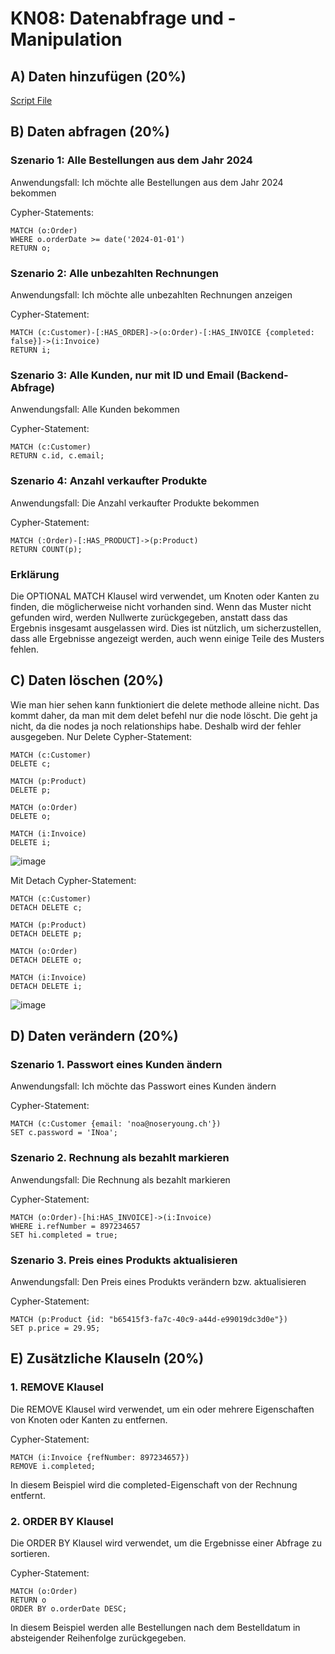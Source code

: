 # KN08: Datenabfrage und -Manipulation 
## A) Daten hinzufügen (20%)
[Script File](https://github.com/Ilija44/m165/blob/main/KN08/CREATE.txt)

## B) Daten abfragen (20%)
### Szenario 1: Alle Bestellungen aus dem Jahr 2024
Anwendungsfall: Ich möchte alle Bestellungen aus dem Jahr 2024 bekommen

Cypher-Statements:
```
MATCH (o:Order)
WHERE o.orderDate >= date('2024-01-01')
RETURN o;

```

### Szenario 2: Alle unbezahlten Rechnungen
Anwendungsfall: Ich möchte alle unbezahlten Rechnungen anzeigen

Cypher-Statement:
```
MATCH (c:Customer)-[:HAS_ORDER]->(o:Order)-[:HAS_INVOICE {completed: false}]->(i:Invoice)
RETURN i;
```

### Szenario 3: Alle Kunden, nur mit ID und Email (Backend-Abfrage)
Anwendungsfall: Alle Kunden bekommen 

Cypher-Statement:
```
MATCH (c:Customer)
RETURN c.id, c.email;
```
### Szenario 4: Anzahl verkaufter Produkte
Anwendungsfall: Die Anzahl verkaufter Produkte bekommen

Cypher-Statement:
```
MATCH (:Order)-[:HAS_PRODUCT]->(p:Product)
RETURN COUNT(p);
```

### Erklärung
Die OPTIONAL MATCH Klausel wird verwendet, um Knoten oder Kanten zu finden, die möglicherweise nicht vorhanden sind. Wenn das Muster nicht gefunden wird, werden Nullwerte zurückgegeben, anstatt dass das Ergebnis insgesamt ausgelassen wird. Dies ist nützlich, um sicherzustellen, dass alle Ergebnisse angezeigt werden, auch wenn einige Teile des Musters fehlen.


## C) Daten löschen (20%)
Wie man hier sehen kann funktioniert die delete methode alleine nicht. Das kommt daher, da man mit dem delet befehl nur die node löscht. Die geht ja nicht, da die nodes ja noch relationships habe. Deshalb wird der fehler ausgegeben.
Nur Delete
Cypher-Statement:
```
MATCH (c:Customer)
DELETE c;

MATCH (p:Product)
DELETE p;

MATCH (o:Order)
DELETE o;

MATCH (i:Invoice)
DELETE i;
```
![image](https://github.com/Ilija44/m165/assets/113606362/9a290a6d-07ae-4160-93f1-808c3ebc7d67)

Mit Detach
Cypher-Statement:
```
MATCH (c:Customer)
DETACH DELETE c;

MATCH (p:Product)
DETACH DELETE p;

MATCH (o:Order)
DETACH DELETE o;

MATCH (i:Invoice)
DETACH DELETE i;
```
![image](https://github.com/Ilija44/m165/assets/113606362/2eaaff15-1d30-48d4-8828-7b4ff64c017e)

## D) Daten verändern (20%)

### Szenario 1. Passwort eines Kunden ändern
Anwendungsfall: Ich möchte das Passwort eines Kunden ändern

Cypher-Statement:
```
MATCH (c:Customer {email: 'noa@noseryoung.ch'})
SET c.password = 'INoa';
```
### Szenario 2. Rechnung als bezahlt markieren
Anwendungsfall: Die Rechnung als bezahlt markieren

Cypher-Statement:
```
MATCH (o:Order)-[hi:HAS_INVOICE]->(i:Invoice)
WHERE i.refNumber = 897234657
SET hi.completed = true;
```

### Szenario 3. Preis eines Produkts aktualisieren
Anwendungsfall: Den Preis eines Produkts verändern bzw. aktualisieren

Cypher-Statement:
```
MATCH (p:Product {id: "b65415f3-fa7c-40c9-a44d-e99019dc3d0e"})
SET p.price = 29.95;
```

## E) Zusätzliche Klauseln (20%)
### 1. REMOVE Klausel
Die REMOVE Klausel wird verwendet, um ein oder mehrere Eigenschaften von Knoten oder Kanten zu entfernen.

Cypher-Statement:
```
MATCH (i:Invoice {refNumber: 897234657})
REMOVE i.completed;
```
In diesem Beispiel wird die completed-Eigenschaft von der Rechnung entfernt.

### 2. ORDER BY Klausel
Die ORDER BY Klausel wird verwendet, um die Ergebnisse einer Abfrage zu sortieren.

Cypher-Statement:
```
MATCH (o:Order)
RETURN o
ORDER BY o.orderDate DESC;
```
In diesem Beispiel werden alle Bestellungen nach dem Bestelldatum in absteigender Reihenfolge zurückgegeben.


